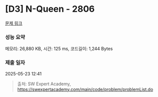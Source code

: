 # [D3] N-Queen - 2806 

[문제 링크](https://swexpertacademy.com/main/code/problem/problemDetail.do?contestProbId=AV7GKs06AU0DFAXB) 

### 성능 요약

메모리: 26,880 KB, 시간: 125 ms, 코드길이: 1,244 Bytes

### 제출 일자

2025-05-23 12:41



> 출처: SW Expert Academy, https://swexpertacademy.com/main/code/problem/problemList.do